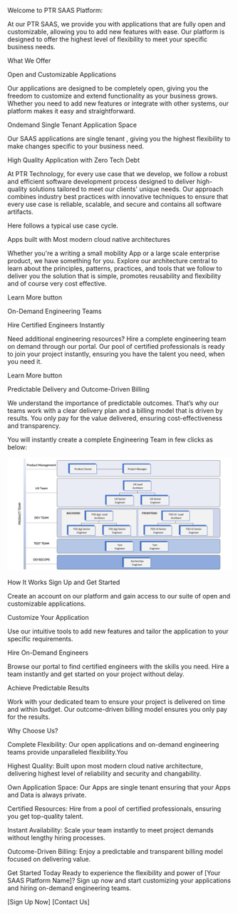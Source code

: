 Welcome to PTR SAAS Platform:

At our PTR SAAS, we provide you with applications that are fully open and customizable, 
allowing you to add new features with ease. Our platform is designed to offer the highest 
level of flexibility to meet your specific business needs.

What We Offer

Open and Customizable Applications

Our applications are designed to be completely open, giving you the freedom to customize and extend functionality as your business grows. Whether you need to add new features or integrate with other systems, our platform makes it easy and straightforward.

Ondemand Single Tenant Application Space

Our SAAS applications are single tenant , giving you the highest flexibility to make changes specific to your business need.

High Quality Application with Zero Tech Debt 

At PTR Technology, for every use case that we develop, we follow a robust and efficient software development process designed to deliver high-quality solutions tailored to meet our clients' unique needs. Our approach combines industry best practices with innovative techniques to ensure that every use case is reliable, scalable, and secure and contains all software artifacts.

Here follows a typical use case cycle.

Apps built with Most modern cloud native architectures

Whether you're a writing a small mobility App or a large scale enterprise product, we have something for you. Explore our architecture central to learn about the principles, patterns, practices, and tools that we follow to deliver you the solution that is simple, promotes reusability and flexibility and of course very cost effective.

Learn More button

On-Demand Engineering Teams

Hire Certified Engineers Instantly

Need additional engineering resources? Hire a complete engineering team on demand through our portal. Our pool of certified professionals is ready to join your project instantly, ensuring 
you have the talent you need, when you need it.

Learn More button

Predictable Delivery and Outcome-Driven Billing

We understand the importance of predictable outcomes. That’s why our teams work with a clear delivery plan and a billing model that is driven by results. You only pay for the value delivered, ensuring cost-effectiveness and transparency.

You will instantly create a complete Engineering Team in few clicks as below:

![alt text](image-13.png)

How It Works
Sign Up and Get Started

Create an account on our platform and gain access to our suite of open and customizable applications.

Customize Your Application

Use our intuitive tools to add new features and tailor the application to your specific requirements.

Hire On-Demand Engineers

Browse our portal to find certified engineers with the skills you need. Hire a team instantly and get started on your project without delay.

Achieve Predictable Results

Work with your dedicated team to ensure your project is delivered on time and within budget. Our outcome-driven billing model ensures you only pay for the results.

Why Choose Us?

Complete Flexibility: Our open applications and on-demand engineering teams provide unparalleled flexibility.You

Highest Quality: Built upon most modern cloud native architecture, delivering highest level of reliability and security and changability.

Own Application Space: Our Apps are single tenant ensuring that your Apps and Data is always private.

Certified Resources: Hire from a pool of certified professionals, ensuring you get top-quality talent.

Instant Availability: Scale your team instantly to meet project demands without lengthy hiring processes.

Outcome-Driven Billing: Enjoy a predictable and transparent billing model focused on delivering value.


Get Started Today
Ready to experience the flexibility and power of [Your SAAS Platform Name]? Sign up now and start customizing your applications and hiring on-demand engineering teams.

[Sign Up Now] [Contact Us]